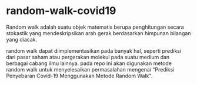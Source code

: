 # random-walk-covid19

Random walk adalah suatu objek matematis berupa penghitungan secara stokastik yang mendeskripsikan arah gerak berdasarkan himpunan bilangan yang diacak. 

random walk dapat diimplementasikan pada banyak hal, seperti prediksi dari pasar saham atau pergerakan molekul pada suatu medium dan berbagai cabang ilmu lainnya. pada repo ini akan digunakan metode random walk untuk menyelesaikan permasalahan mengenai "Prediksi Penyebaran Covid-19 Menggunakan Metode Random Walk".
